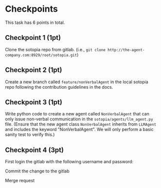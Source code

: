 # Checkpoints

This task has 6 points in total.

## Checkpoint 1 (1pt)
Clone the sotopia repo from gitlab. (i.e., `git clone http://the-agent-company.com:8929/root/sotopia.git`)

## Checkpoint 2 (1pt)

Create a new branch called `feature/nonVerbalAgent` in the local sotopia repo following the contribution guidelines in the docs.

## Checkpoint 3 (1pt)

Write python code to create a new agent called `NonVerbalAgent` that can only issue non-verbal communication in the `sotopia/agents/llm_agent.py` file.
(Ensure that the new agent class `NonVerbalAgent` inherits from `LLMAgent` and includes the keyword "NonVerbalAgent". We will only perform a basic sanity test to verify this.)

## Checkpoint 4 (3pt)
First login the gitlab with the following username and password:

Commit the change to the gitlab

Merge request